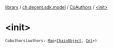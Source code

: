 [library](../../index.md) / [ch.decent.sdk.model](../index.md) / [CoAuthors](index.md) / [&lt;init&gt;](./-init-.md)

# &lt;init&gt;

`CoAuthors(authors: `[`Map`](https://kotlinlang.org/api/latest/jvm/stdlib/kotlin.collections/-map/index.html)`<`[`ChainObject`](../-chain-object/index.md)`, `[`Int`](https://kotlinlang.org/api/latest/jvm/stdlib/kotlin/-int/index.html)`>)`